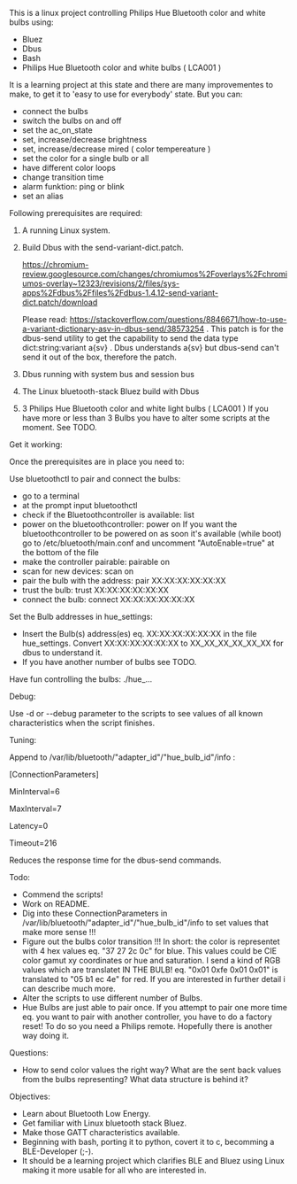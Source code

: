 This is a linux project controlling Philips Hue Bluetooth color and white bulbs using:
- Bluez
- Dbus
- Bash
- Philips Hue Bluetooth color and white bulbs ( LCA001 )


It is a learning project at this state and there are many improvementes to make,
to get it to 'easy to use for everybody' state.
But you can:
- connect the bulbs
- switch the bulbs on and off
- set the ac_on_state
- set, increase/decrease brightness
- set, increase/decrease mired ( color tempereature )
- set the color for a single bulb or all
- have different color loops
- change transition time
- alarm funktion: ping or blink  
- set an alias


Following prerequisites are required:

1. A running Linux system.

2. Build Dbus with the send-variant-dict.patch.

   https://chromium-review.googlesource.com/changes/chromiumos%2Foverlays%2Fchromiumos-overlay~12323/revisions/2/files/sys-apps%2Fdbus%2Ffiles%2Fdbus-1.4.12-send-variant-dict.patch/download

   Please read: https://stackoverflow.com/questions/8846671/how-to-use-a-variant-dictionary-asv-in-dbus-send/38573254 .
   This patch is for the dbus-send utility to get the capability to send the data type dict:string:variant a{sv} .
   Dbus understands a{sv} but dbus-send can't send it out of the box, therefore the patch.

2. Dbus running with system bus and session bus

3. The Linux bluetooth-stack Bluez build with Dbus

4. 3 Philips Hue Bluetooth color and white light bulbs ( LCA001 )
   If you have more or less than 3 Bulbs you have to alter some scripts
   at the moment. See TODO.


Get it working:

Once the prerequisites are in place you need to:

Use bluetoothctl to pair and connect the bulbs:
- go to a terminal
- at the prompt input bluetoothctl
- check if the Bluetoothcontroller is available: list
- power on the bluetoothcontroller: power on 
  If you want the bluetoothcontroller to be powered on as soon it's available (while boot)
  go to /etc/bluetooth/main.conf and uncomment "AutoEnable=true" at the bottom of the file
- make the controller pairable: pairable on
- scan for new devices: scan on
- pair the bulb with the address: pair XX:XX:XX:XX:XX:XX
- trust the bulb: trust XX:XX:XX:XX:XX:XX
- connect the bulb: connect XX:XX:XX:XX:XX:XX

Set the Bulb addresses in hue_settings:
- Insert the Bulb(s) address(es) eq. XX:XX:XX:XX:XX:XX in the file hue_settings.
  Convert XX:XX:XX:XX:XX:XX to XX_XX_XX_XX_XX_XX for dbus to understand it.
- If you have another number of bulbs see TODO.

Have fun controlling the bulbs: ./hue_...



Debug:

Use -d or --debug parameter to the scripts to see values of all known characteristics
when the script finishes.


Tuning:

Append to /var/lib/bluetooth/"adapter_id"/"hue_bulb_id"/info :
 
[ConnectionParameters]

MinInterval=6

MaxInterval=7

Latency=0

Timeout=216
	
Reduces the response time for the dbus-send commands.


Todo:

- Commend the scripts!
- Work on README.
- Dig into these ConnectionParameters in /var/lib/bluetooth/"adapter_id"/"hue_bulb_id"/info to set values that make
  more sense !!!
- Figure out the bulbs color transition !!!
  In short: the color is representet with 4 hex values eq. "37 27 2c 0c" for blue. This values could be CIE color gamut xy
  coordinates or hue and saturation.
  I send a kind of RGB values which are translatet IN THE BULB! eq. "0x01 0xfe 0x01 0x01" is translated to "05 b1 ec 4e" for red.
  If you are interested in further detail i can describe much more.
- Alter the scripts to use different number of Bulbs.
- Hue Bulbs are just able to pair once. If you attempt to pair one more time eq. you want to pair with another controller,
  you have to do a factory reset! To do so you need a Philips remote. Hopefully there is another way doing it.

Questions:

- How to send color values the right way? What are the sent back values from the bulbs representing? What data structure
  is behind it?

Objectives:

- Learn about Bluetooth Low Energy.
- Get familiar with Linux bluetooth stack Bluez.
- Make those GATT characteristics available.
- Beginning with bash, porting it to python, covert it to c, becomming a BLE-Developer (;-).  
- It should be a learning project which clarifies BLE and Bluez using Linux making it more usable for all who are interested in.




















